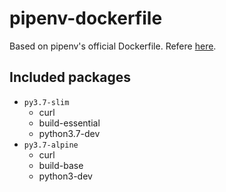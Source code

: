 # pipenv-dockerfile

Based on pipenv's official Dockerfile.
Refere [here](https://github.com/pypa/pipenv/blob/master/Dockerfile).

## Included packages

* `py3.7-slim`
  * curl
  * build-essential
  * python3.7-dev
* `py3.7-alpine`
  * curl
  * build-base
  * python3-dev
